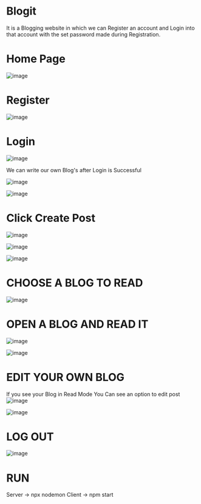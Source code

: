 # Blogit
It is a Blogging website in which we can Register an account and Login into that account with the set password made during Registration.


# Home Page 
![image](https://github.com/HJoshi012802/Blogit-/assets/106693465/0af7e606-23a2-437c-bef4-3c1ae43a6a65)

# Register
![image](https://github.com/HJoshi012802/Blogit-/assets/106693465/0f03e242-8b80-45f2-85e4-8ee6f284831f)

# Login
![image](https://github.com/HJoshi012802/Blogit-/assets/106693465/7453bc07-e236-4ce8-b25e-800c1ed823f9)

We can write our own Blog's after Login is Successful

![image](https://github.com/HJoshi012802/Blogit-/assets/106693465/3735701c-aa11-4104-9b96-51b6be090180)

![image](https://github.com/HJoshi012802/Blogit-/assets/106693465/2f8a25d3-ed5e-467e-aed6-ab32c54e508c)


# Click Create Post
![image](https://github.com/HJoshi012802/Blogit-/assets/106693465/d1adeaf0-bc19-41ba-be00-fe58857519ab)

![image](https://github.com/HJoshi012802/Blogit-/assets/106693465/4e8f09f7-c566-491e-99c9-1f620cc6ee46)

![image](https://github.com/HJoshi012802/Blogit-/assets/106693465/698602fa-8788-48a3-9f97-5cf4fc646f72)


# CHOOSE A BLOG TO READ
![image](https://github.com/HJoshi012802/Blogit-/assets/106693465/323d30bf-18d6-4965-aca0-1751cb8c78c1)

# OPEN A BLOG AND READ IT
![image](https://github.com/HJoshi012802/Blogit-/assets/106693465/934866c1-cddc-4439-a334-4f2115524c94)

![image](https://github.com/HJoshi012802/Blogit-/assets/106693465/87b3c163-4977-498a-9dc2-6882b72a1263)

# EDIT YOUR OWN BLOG
If you see your Blog in Read Mode You Can see an option to edit post
![image](https://github.com/HJoshi012802/Blogit-/assets/106693465/1ccba09b-b1c1-4cf9-bfed-4708656f47e3)

![image](https://github.com/HJoshi012802/Blogit-/assets/106693465/fa049cb7-7b06-4acd-abd1-7d28cb138a5d)

# LOG OUT
![image](https://github.com/HJoshi012802/Blogit-/assets/106693465/4d544636-868a-463c-84b5-842500e336f8)


# RUN 
Server -> npx nodemon
Client -> npm start



